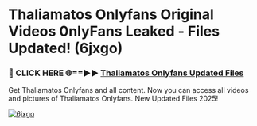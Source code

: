 # Thaliamatos Onlyfans Original Videos 0nlyFans Leaked - Files Updated! (6jxgo)

<h3>🔴 CLICK HERE 🌐==►► <a href="https://tinyurl.com/2jnfzry5" rel="nofollow">Thaliamatos Onlyfans Updated Files</a></h3>

Get Thaliamatos Onlyfans and all content. Now you can access all videos and pictures of Thaliamatos Onlyfans. New Updated Files 2025!

[![6jxgo](https://i.imgur.com/GyGTBgg.gif)](https://tinyurl.com/2jnfzry5)
